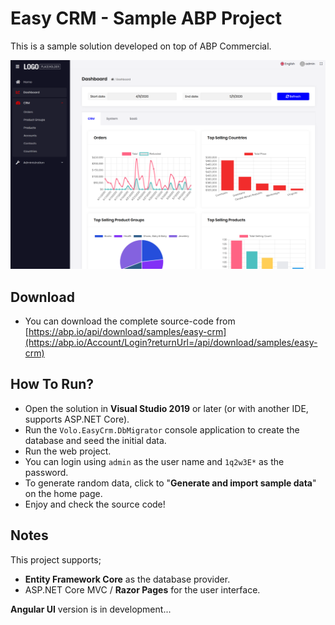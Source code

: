 # Easy CRM - Sample ABP Project

This is a sample solution developed on top of ABP Commercial.

![easy-crm-dashboard](../images/easy-crm-dashboard.png)

## Download

* You can download the complete source-code from [https://abp.io/api/download/samples/easy-crm](https://abp.io/Account/Login?returnUrl=/api/download/samples/easy-crm)

## How To Run?

* Open the solution in **Visual Studio 2019** or later (or with another IDE, supports ASP.NET Core).
* Run the `Volo.EasyCrm.DbMigrator` console application to create the database and seed the initial data.
* Run the web project.
* You can login using `admin` as the user name and `1q2w3E*` as the password.
* To generate random data, click to "**Generate and import sample data**" on the home page.
* Enjoy and check the source code!

## Notes

This project supports;

* **Entity Framework Core** as the database provider.
* ASP.NET Core MVC / **Razor Pages** for the user interface.

**Angular UI** version is in development...
